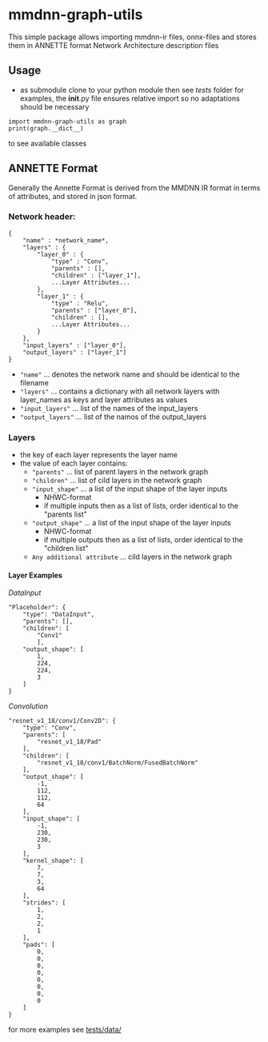 # mmdnn-graph-utils

This simple package allows importing mmdnn-ir files, onnx-files and stores them in ANNETTE format Network Architecture description files

## Usage
- as submodule clone to your python module then see *tests* folder for examples, the __init__.py file ensures relative import so no adaptations should be necessary

`import mmdnn-graph-utils as graph`<br>
`print(graph.__dict__)`

to see available classes

## ANNETTE Format

Generally the Annette Format is derived from the MMDNN IR format in terms of attributes, and stored in json format.

### Network header:

    {
        "name" : *network_name*,
        "layers" : {
            "layer_0" : {
                "type" : "Conv",
                "parents" : [],
                "children" : ["layer_1"],
                ...Layer Attributes...
            },
            "layer_1" : {
                "type" : "Relu",
                "parents" : ["layer_0"],
                "children" : [],
                ...Layer Attributes...
            }
        },
        "input_layers" : ["layer_0"],
        "output_layers" : ["layer_1"]
    }


* `"name"` ... denotes the network name and should be identical to the filename
* `"layers"` ... contains a dictionary with all network layers with layer_names as keys and layer attributes as values
* `"input_layers"` ... list of the names of the input_layers
* `"output_layers"` ... list of the namos of the output_layers 

### Layers

* the key of each layer represents the layer name
* the value of each layer contains:
    * `"parents"` ... list of parent layers in the network graph 
    * `"children"` ... list of cild layers in the network graph 
    * `"input_shape"` ... a list of the input shape of the layer inputs
        * NHWC-format
        * if multiple inputs then as a list of lists, order identical to the "parents list" 
    * `"output_shape"` ... a list of the input shape of the layer inputs
        * NHWC-format
        * if multiple outputs then as a list of lists, order identical to the "children list" 
    * `Any additional attribute` ... cild layers in the network graph 

#### Layer Examples 

*DataInput*

    "Placeholder": {
        "type": "DataInput",
        "parents": [],
        "children": [
            "Conv1"
            ],
        "output_shape": [
            1,
            224,
            224,
            3
        ]
    }

*Convolution*

    "resnet_v1_18/conv1/Conv2D": {
        "type": "Conv",
        "parents": [
            "resnet_v1_18/Pad"
        ],
        "children": [
            "resnet_v1_18/conv1/BatchNorm/FusedBatchNorm"
        ],
        "output_shape": [
            -1,
            112,
            112,
            64
        ],
        "input_shape": [
            -1,
            230,
            230,
            3
        ],
        "kernel_shape": [
            7,
            7,
            3,
            64
        ],
        "strides": [
            1,
            2,
            2,
            1
        ],
        "pads": [
            0,
            0,
            0,
            0,
            0,
            0,
            0,
            0
        ]
    }

for more examples see <a href='./tests/data/'>tests/data/</a>
